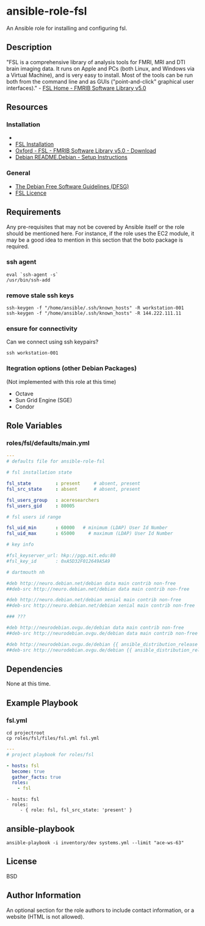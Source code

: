 
ansible-role-fsl
================

An Ansible role for installing and configuring fsl.

## Description

"FSL is a comprehensive library of analysis tools for FMRI, MRI and DTI brain imaging data. It runs on Apple and PCs (both Linux, and Windows via a Virtual Machine), and is very easy to install. Most of the tools can be run both from the command line and as GUIs ("point-and-click" graphical user interfaces)." - [ FSL Home - FMRIB Software Library v5.0 ]( http://fsl.fmrib.ox.ac.uk/fsl/fslwiki/FSL )


Resources
---------

### Installation

-   [](files/recipe.md)
-   [ FSL Installation ]( http://fsl.fmrib.ox.ac.uk/fsl/fslwiki/FslInstallation )
- [ Oxford - FSL - FMRIB Software Library v5.0 - Download ]( http://fsl.fmrib.ox.ac.uk/fsl/fslwiki/FSL )
- [ Debian README.Debian - Setup Instructions ]( http://neuro.debian.net/debian/extracts/fsl/README.Debian )

### General

- [ The Debian Free Software Guidelines (DFSG) ]( https://www.debian.org/social_contract#guidelines )
- [ FSL Licence ]( http://fsl.fmrib.ox.ac.uk/fsl/fslwiki/Licence )

Requirements
------------

Any pre-requisites that may not be covered by Ansible itself or the role should be mentioned here. For instance, if the role uses the EC2 module, it may be a good idea to mention in this section that the boto package is required.

### ssh agent

```shell
eval `ssh-agent -s`
/usr/bin/ssh-add
```

### remove stale ssh keys

```shell
ssh-keygen -f "/home/ansible/.ssh/known_hosts" -R workstation-001
ssh-keygen -f "/home/ansible/.ssh/known_hosts" -R 144.222.111.11
```

### ensure for connectivity

Can we connect using ssh keypairs? 

```shell
ssh workstation-001
```

### Itegration options (other Debian Packages)

(Not implemented with this role at this time)

- Octave
- Sun Grid Engine (SGE)
- Condor


Role Variables
--------------

### roles/fsl/defaults/main.yml

```yaml
---
# defaults file for ansible-role-fsl

# fsl installation state

fsl_state         : present     # absent, present
fsl_src_state     : absent      # absent, present 

fsl_users_group   : aceresearchers
fsl_users_gid     : 80005

# fsl users id range

fsl_uid_min       : 60000	# minimum (LDAP) User Id Number
fsl_uid_max       : 65000     # maximum (LDAP) User Id Number

# key info

#fsl_keyserver_url: hkp://pgp.mit.edu:80
#fsl_key_id       : 0xA5D32F012649A5A9

# dartmouth nh

#deb http://neuro.debian.net/debian data main contrib non-free
##deb-src http://neuro.debian.net/debian data main contrib non-free

#deb http://neuro.debian.net/debian xenial main contrib non-free
##deb-src http://neuro.debian.net/debian xenial main contrib non-free

### ???

#deb http://neurodebian.ovgu.de/debian data main contrib non-free
##deb-src http://neurodebian.ovgu.de/debian data main contrib non-free

#deb http://neurodebian.ovgu.de/debian {{ ansible_distribution_release }} main contrib non-free
##deb-src http://neurodebian.ovgu.de/debian {{ ansible_distribution_release }} main contrib non-free

```


Dependencies
------------

None at this time.


Example Playbook
----------------


### fsl.yml

```shell
cd projectroot
cp roles/fsl/files/fsl.yml fsl.yml
```

```yaml
---
# project playbook for roles/fsl

- hosts: fsl
  become: true
  gather_facts: true
  roles:
    - fsl
```



    - hosts: fsl
      roles:
         - { role: fsl, fsl_src_state: 'present' }

## ansible-playbook

```shell
ansible-playbook -i inventory/dev systems.yml --limit "ace-ws-63" 
```


License
-------

BSD


Author Information
------------------

An optional section for the role authors to include contact information, or a website (HTML is not allowed).

